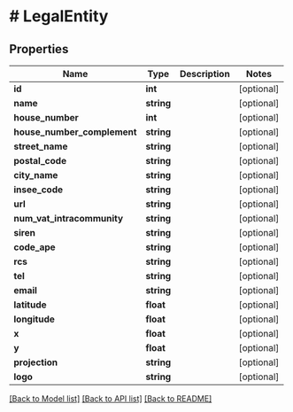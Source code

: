 # # LegalEntity

## Properties

Name | Type | Description | Notes
------------ | ------------- | ------------- | -------------
**id** | **int** |  | [optional]
**name** | **string** |  | [optional]
**house_number** | **int** |  | [optional]
**house_number_complement** | **string** |  | [optional]
**street_name** | **string** |  | [optional]
**postal_code** | **string** |  | [optional]
**city_name** | **string** |  | [optional]
**insee_code** | **string** |  | [optional]
**url** | **string** |  | [optional]
**num_vat_intracommunity** | **string** |  | [optional]
**siren** | **string** |  | [optional]
**code_ape** | **string** |  | [optional]
**rcs** | **string** |  | [optional]
**tel** | **string** |  | [optional]
**email** | **string** |  | [optional]
**latitude** | **float** |  | [optional]
**longitude** | **float** |  | [optional]
**x** | **float** |  | [optional]
**y** | **float** |  | [optional]
**projection** | **string** |  | [optional]
**logo** | **string** |  | [optional]

[[Back to Model list]](../../README.md#models) [[Back to API list]](../../README.md#endpoints) [[Back to README]](../../README.md)
